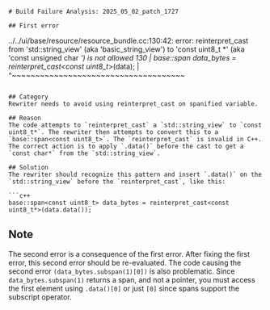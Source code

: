 ```
# Build Failure Analysis: 2025_05_02_patch_1727

## First error

```
../../ui/base/resource/resource_bundle.cc:130:42: error: reinterpret_cast from 'std::string_view' (aka 'basic_string_view<char>') to 'const uint8_t *' (aka 'const unsigned char *') is not allowed
  130 |   base::span<const uint8_t> data_bytes = reinterpret_cast<const uint8_t*>(data);
      |                                          ^~~~~~~~~~~~~~~~~~~~~~~~~~~~~~~~~~~~~~
```

## Category
Rewriter needs to avoid using reinterpret_cast on spanified variable.

## Reason
The code attempts to `reinterpret_cast` a `std::string_view` to `const uint8_t*`. The rewriter then attempts to convert this to a `base::span<const uint8_t>`. The `reinterpret_cast` is invalid in C++. The correct action is to apply `.data()` before the cast to get a `const char*` from the `std::string_view`.

## Solution
The rewriter should recognize this pattern and insert `.data()` on the `std::string_view` before the `reinterpret_cast`, like this:

```c++
base::span<const uint8_t> data_bytes = reinterpret_cast<const uint8_t*>(data.data());
```

## Note
The second error is a consequence of the first error.  After fixing the first error, this second error should be re-evaluated. The code causing the second error `(data_bytes.subspan(1)[0])` is also problematic. Since `data_bytes.subspan(1)` returns a span, and not a pointer, you must access the first element using `.data()[0]` or just `[0]` since spans support the subscript operator.
